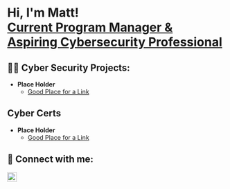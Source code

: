 <h1>Hi, I'm Matt! <br/> <a href="https://www.linkedin.com/in/Matt-to-morrow/"> Current Program Manager & Aspiring Cybersecurity Professional</a></h1>

<h2>👨‍💻 Cyber Security Projects:</h2>

- <b>Place Holder </b>
  - [Good Place for a Link](https://github.com/joshmadakor1/Algorithms-Practice)


<h2>Cyber Certs</h2>

- <b>Place Holder </b>
  - [Good Place for a Link](https://github.com/joshmadakor1/Algorithms-Practice)
    
<h2> 🤳 Connect with me:</h2>


[<img align="left" alt="JoshMadakor | LinkedIn" width="22px" src="https://cdn.jsdelivr.net/npm/simple-icons@v3/icons/linkedin.svg" />][linkedin]



[linkedin]: https://linkedin.com/in/matt.to.morrow/

<!--
 is a ✨ _special_ ✨ repository because its `README.md` (this file) appears on your GitHub profile.

Here are some ideas to get you started:

- 🔭 I’m currently working on ...
- 🌱 I’m currently learning ...
- 👯 I’m looking to collaborate on ...
- 🤔 I’m looking for help with ...
- 💬 Ask me about ...
- 📫 How to reach me: ...
- 😄 Pronouns: ...
- ⚡ Fun fact: ...
-->
